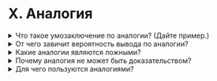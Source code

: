 # X. Аналогия

<details>
  <summary>Что такое умозаключение по аналогии? (Дайте пример.)</summary>

  Аналогия - это такая форма умозаключения, в которой от сходства двух предметов в одних ккихлибо признаках мы заключаем о сходстве этих предметов в других признаках.

  Пример:

  В одном лесу было много грибов.
  
  Придя в другой лес, мы замечаем, что ряд признаков его сходен с признаками прежнего леса: такой же густой, смешанный и пр.
  
  Следовательно, возможно, что и в этом лесу есть много грибов.

</details>

<details>
  <summary>От чего завичит вероятность вывода по аналогии?</summary>

  Чем больше сходных призноков тем больше вероятность правильного вывода по аналогии.

</details>

<details>
  <summary>Какие аналогии являются ложными?</summary>

</details>

<details>
  <summary>Почему аналогия не может быть доказательством?</summary>

</details>

<details>
  <summary>Для чего пользуются аналогиями?</summary>

</details>
